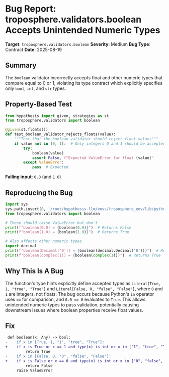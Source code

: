 # Bug Report: troposphere.validators.boolean Accepts Unintended Numeric Types

**Target**: `troposphere.validators.boolean`
**Severity**: Medium
**Bug Type**: Contract
**Date**: 2025-08-19

## Summary

The `boolean` validator incorrectly accepts float and other numeric types that compare equal to 0 or 1, violating its type contract which explicitly specifies only `bool`, `int`, and `str` types.

## Property-Based Test

```python
from hypothesis import given, strategies as st
from troposphere.validators import boolean

@given(st.floats())
def test_boolean_validator_rejects_floats(value):
    """Test that the boolean validator should reject float values"""
    if value not in [0, 1]:  # Only integers 0 and 1 should be accepted
        try:
            boolean(value)
            assert False, f"Expected ValueError for float {value}"
        except ValueError:
            pass  # Expected
```

**Failing input**: `0.0` (and `1.0`)

## Reproducing the Bug

```python
import sys
sys.path.insert(0, '/root/hypothesis-llm/envs/troposphere_env/lib/python3.13/site-packages')
from troposphere.validators import boolean

# These should raise ValueError but don't
print(f"boolean(0.0) = {boolean(0.0)}")  # Returns False
print(f"boolean(1.0) = {boolean(1.0)}")  # Returns True

# Also affects other numeric types
import decimal
print(f"boolean(Decimal('0')) = {boolean(decimal.Decimal('0'))}")  # Returns False
print(f"boolean(complex(1)) = {boolean(complex(1))}")  # Returns True
```

## Why This Is A Bug

The function's type hints explicitly define accepted types as `Literal[True, 1, "true", "True"]` and `Literal[False, 0, "false", "False"]`, where `0` and `1` are integers, not floats. The bug occurs because Python's `in` operator uses `==` for comparison, and `0.0 == 0` evaluates to `True`. This allows unintended numeric types to pass validation, potentially causing downstream issues where boolean properties receive float values.

## Fix

```diff
 def boolean(x: Any) -> bool:
-    if x in [True, 1, "1", "true", "True"]:
+    if x is True or x == 1 and type(x) is int or x in ["1", "true", "True"]:
         return True
-    if x in [False, 0, "0", "false", "False"]:
+    if x is False or x == 0 and type(x) is int or x in ["0", "false", "False"]:
         return False
     raise ValueError
```